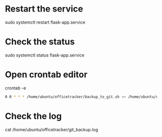 # Restart the service
sudo systemctl restart flask-app.service

# Check the status
sudo systemctl status flask-app.service


# Open crontab editor
crontab -e

```bash
0 0 * * * /home/ubuntu/officetracker/backup_to_git.sh >> /home/ubuntu/officetracker/git_backup.log 2>&1
```

# Check the log
cat /home/ubuntu/officetracker/git_backup.log

